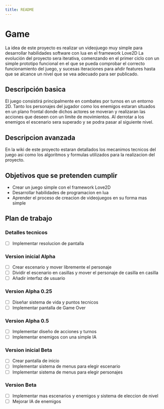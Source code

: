 ```yaml
---
title: README
---
```


# Game

La idea de este proyecto es realizar un videojuego muy simple para desarrollar habilidades software con lua en el framework Love2D
La evolución del proyecto sera iterativa, comenzando en el primer ciclo con un simple prototipo funcional en el que se pueda comprobar el correcto funcionamiento del juego, y sucesas iteraciones para añdir features hasta que se alcance un nivel que se vea adecuado para ser publicado.

## Descripción basica

El juego consistirá principalmente en combates por turnos en un entorno 2D. Tanto los personajes del jugador como los enemigos estaran situados en un plano frontal donde dichos actores se moveran y realizaran las acciones que deseen con un limite de movimientos. Al derrotar a los enemigos el escenario sera superado y se podra pasar al siguiente nivel.

## Descripcion avanzada

En la wiki de este proyecto estaran detallados los mecanimos tecnicos del juego asi como los algoritmos y formulas utilizados para la realizacion del proyecto.

## Objetivos que se pretenden cumplir

 * Crear un juego simple con el framework Love2D
 * Desarrollar habilidades de programacion en lua
 * Aprender el proceso de creacion de videojuegos en su forma mas simple
 
## Plan de trabajo

### Detalles tecnicos

 - [ ] Implementar resolucion de pantalla

### Version inicial Alpha

 - [ ] Crear escenario y mover libremente el personaje
 - [ ] Dividir el escenario en casillas y mover el personaje de casilla en casilla
 - [ ] Añadir interfaz de usuario
 
### Version Alpha 0.25

 - [ ] Diseñar sistema de vida y puntos tecnicos
 - [ ] Implementar pantalla de Game Over
 
### Version Alpha 0.5

 - [ ] Implementar diseño de acciones y turnos
 - [ ] Implementar enemigos con una simple IA
 
### Version inicial Beta
 
 - [ ] Crear pantalla de inicio 
 - [ ] Implementar sistema de menus para elegir escenario
 - [ ] Implementar sistema de menus para elegir personajes
  
### Version Beta
  
 - [ ] Implementar mas escenarios y enemigos y sistema de eleccion de nivel
 - [ ] Mejorar IA de enemigos
